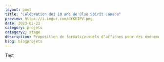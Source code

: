 ```yaml
---
layout: post
title: "Célébration des 10 ans de Blue Spirit Canada"
preview: https://i.imgur.com/drKEIPV.png
date: 2023-02-21
category: projets 
category2: stage
description: Proposition de formats/visuels d'affiches pour des événements en interne de Blue Spirit
blog: blogprojets
---
```


Test
